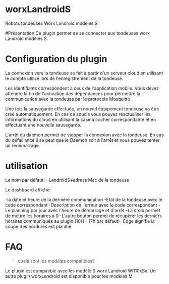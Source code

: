 # worxLandroidS

Robots tondeuses Worx Landroid modèles S

#Présentation
Ce plugin permet de se connecter aux tondeuses worx Landroid modèles S.

# Configuration du plugin

La connexion vers la tondeuse se fait à partir d'un serveur cloud en utilisant le compte utilisé lors de l'enregistrement de la tondeuse.

Les identifiants correspondent à ceux de l'application mobile. Vous devez attendre la fin de l'activation des dépendances pour permettre la communication avec la tondeuse par le protocole Mosquitto.

Une fois la sauvegarde effectuée, un nouvel équipement tondeuse va être créé automatiquement. En cas de soucis vous pouvez réactualiser les informations du cloud en utilisant la case à cocher correspondante et en effectuant une nouvelle sauvegarde.

L'arrêt du daemon permet de stopper la connexion avec la tondeuse. En cas du défaillance il se peut que le Daemon soit à l'arrêt et vous pouvez tenter un redémarrage.

# utilisation

Le nom par défaut = LandroidS+adress Mac de la tondeuse

Le dashboard affiche:

-la date et heure de la dernière communication
-Etat de la tondeuse avec le code correspondant
-Description de l'erreur avec le code correspondant
-Le planning par jour avec l'heure de démarrage et d'arrêt
-La croix permet de mettre les horaires à 0
-L'autre bouton permet de récupérer les derniers horaires communiqués au plugin (10H - 17h par défaut)
-Edge signifie la coupe des bordures est planifié

# FAQ

>quels sont les modèles compatibles?

Le plugin est compatible avec les modèle S worx Landroid WR10xSx. Un autre plugin worxLandroid est disponible pour les modèles M.
